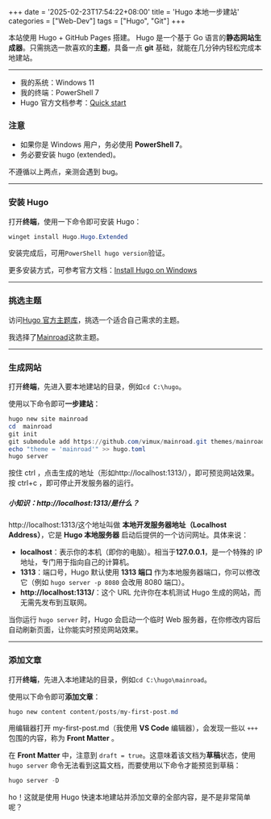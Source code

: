 +++
date = '2025-02-23T17:54:22+08:00'
title = 'Hugo 本地一步建站'
categories = ["Web-Dev"]
tags = ["Hugo", "Git"]
+++

本站使用 Hugo + GitHub Pages 搭建。
Hugo 是一个基于 Go 语言的**静态网站生成器**。只需挑选一款喜欢的**主题**，具备一点 **git** 基础，就能在几分钟内轻松完成本地建站。

<!--more-->

---

- 我的系统：Windows 11
- 我的终端：PowerShell 7
- Hugo 官方文档参考：[Quick start](https://gohugo.io/getting-started/quick-start/)

### 注意

- 如果你是 Windows 用户，务必使用 **PowerShell 7**。
- 务必要安装 hugo (extended)。

不遵循以上两点，亲测会遇到 bug。

---

### 安装 Hugo

打开**终端**，使用一下命令即可安装 Hugo：
```PowerShell
winget install Hugo.Hugo.Extended
```

安装完成后，可用```PowerShell hugo version```验证。

更多安装方式，可参考官方文档：[Install Hugo on Windows](https://gohugo.io/installation/windows/)

---

### 挑选主题

访问[Hugo 官方主题库](https://themes.gohugo.io/)，挑选一个适合自己需求的主题。

我选择了[Mainroad](https://themes.gohugo.io/themes/mainroad/)这款主题。

---

### 生成网站

打开**终端**，先进入要本地建站的目录，例如```cd C:\hugo```。

使用以下命令即可**一步建站**：
```PowerShell
hugo new site mainroad
cd  mainroad
git init
git submodule add https://github.com/vimux/mainroad.git themes/mainroad
echo "theme = 'mainroad'" >> hugo.toml
hugo server
```

按住 ctrl ，点击生成的地址（形如http://localhost:1313/），即可预览网站效果。
按 ctrl+c ，即可停止开发服务器的运行。

##### 小知识：http://localhost:1313/是什么？

http://localhost:1313/这个地址叫做 **本地开发服务器地址（Localhost Address）**，它是 **Hugo 本地服务器** 启动后提供的一个访问网址。具体来说：

- **localhost**：表示你的本机（即你的电脑）。相当于**127.0.0.1**，是一个特殊的 IP 地址，专门用于指向自己的计算机。
- **1313**：端口号，Hugo 默认使用 **1313 端口** 作为本地服务器端口，你可以修改它（例如 `hugo server -p 8080` 会改用 8080 端口）。
- **http://localhost:1313/**：这个 URL 允许你在本机测试 Hugo 生成的网站，而无需先发布到互联网。

当你运行 `hugo server` 时，Hugo 会启动一个临时 Web 服务器，在你修改内容后自动刷新页面，让你能实时预览网站效果。

---

### 添加文章

打开**终端**，先进入本地建站的目录，例如```cd C:\hugo\mainroad```。

使用以下命令即可**添加文章**：
```PowerShell
hugo new content content/posts/my-first-post.md
```

用编辑器打开 my-first-post.md（我使用 **VS Code** 编辑器），会发现一些以 `+++` 包围的内容，称为 **Front Matter** 。

在 **Front Matter** 中，注意到 `draft = true`。这意味着该文档为**草稿**状态，使用 `hugo server` 命令无法看到这篇文档，而要使用以下命令才能预览到草稿：
```PowerShell
hugo server -D
```

ho！这就是使用 Hugo 快速本地建站并添加文章的全部内容，是不是非常简单呢？